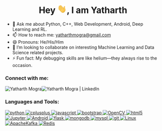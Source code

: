 <h1 align="center">Hey <img src="https://raw.githubusercontent.com/ABSphreak/ABSphreak/master/gifs/Hi.gif" width="30px">, I am Yatharth</h1>
<!-- <a href="https://yatharthmogra.github.io/me" target="_blank"> <img src="https://img.shields.io/website-down-green-red/http/shields.io.svg" alt="Yatharth Mogra" /> </a> -->

<!--
**yatharthMogra/yatharthMogra** is a ✨ _special_ ✨ repository because its `README.md` (this file) appears on your GitHub profile.
-->

- 💬 Ask me about Python, C++, Web Development, Android, Deep Learning and RL.
- 📫 How to reach me: yatharthmogra@gmail.com
- 😄 Pronouns: He/His/Him
- 👯 I’m looking to collaborate on interesting Machine Learning and Data Science related projects.
- ⚡ Fun fact: My debugging skills are like helium—they always rise to the occasion.

### Connect with me:

[<img align="left" alt="Yatharth Mogra" src="https://img.shields.io/badge/Github-181717?style=for-the-badge&logo=github&logoColor=white" />][website]
[<img align="left" alt="Yatharth Mogra | LinkedIn" src="https://img.shields.io/badge/LinkedIn-blue?style=for-the-badge&logo=linkedin&logoColor=white" />][linkedin]

<br>

### Languages and Tools:

<a href="https://www.python.org" target="_blank"> <img src="https://img.shields.io/badge/Python-3776AB?style=for-the-badge&logo=python&logoColor=white" alt="python" /> </a>
<a href="https://cplusplus.com" target="_blank"> <img src="https://img.shields.io/badge/C%2B%2B-00599C?style=for-the-badge&logo=c%2B%2B&logoColor=white" alt="cplusplus" /> </a>
<a href="https://developer.mozilla.org/en-US/docs/Web/JavaScript" target="_blank"> <img src="https://img.shields.io/badge/JavaScript-323330?style=for-the-badge&logo=javascript&logoColor=F7DF1E" alt="javascript" /> </a>
<a href="https://react.dev" target="_blank"> <img src="https://img.shields.io/badge/React-61dafb?style=for-the-badge&logo=react&logoColor=white" alt="bootstrap"/> </a>
<a href="https://opencv.org/" target="_blank"> <img src="https://img.shields.io/badge/OpenCV-27338e?style=for-the-badge&logo=OpenCV&logoColor=white" alt="OpenCV" /> </a>
<a href="https://pytorch.org" target="_blank"> <img src="https://img.shields.io/badge/PyTorch-ee4c2c?style=for-the-badge&logo=pytorch&logoColor=white" alt="html5" /> </a>
<a href="https://jupyter.org/" target="_blank"> <img src="https://img.shields.io/badge/Jupyter-F37626.svg?&style=for-the-badge&logo=Jupyter&logoColor=white" alt="Jupyter" /> </a>
<a href="https://developer.android.com" target="_blank"> <img src="https://img.shields.io/badge/Android-3ddc84?style=for-the-badge&logo=android&logoColor=white" alt="Android"/> </a>
<a href="https://www.npmjs.com" target="_blank"> <img src="https://img.shields.io/badge/Npm-cb3837?style=for-the-badge&logo=npm&logoColor=white" alt="flask" /> </a>
<a href="https://www.mongodb.com/" target="_blank"> <img src="https://img.shields.io/badge/MongoDB-4EA94B?style=for-the-badge&logo=mongodb&logoColor=white" alt="mongodb" /> </a>
<a href="https://www.postgresql.org" target="_blank"> <img src="https://img.shields.io/badge/Postgre_SQL-4169e1?style=for-the-badge&logo=postgresql&logoColor=white" alt="mysql" /> </a>
<a href="https://git-scm.com/" target="_blank"> <img src="https://img.shields.io/badge/Git-f05032?style=for-the-badge&logo=git&logoColor=white" height="30" alt="git" /> </a>
<a href="https://ubuntu.com" target="_blank"> <img src="https://img.shields.io/badge/Linux-fcc624?style=for-the-badge&logo=linux&logoColor=white" alt="Linux" /> </a>
<a href="https://kafka.apache.org" target="_blank"> <img src="https://img.shields.io/badge/Apache_Kafka-231f20?style=for-the-badge&logo=apachekafka&logoColor=white" alt="ApacheKafka" /> </a>
<a href="https://redis.io" target="_blank"> <img src="https://img.shields.io/badge/Redis-ff4438?style=for-the-badge&logo=redis&logoColor=white" alt="Redis" /> </a>

<br>
<!--
Links
-->

[website]: https://yathartmogra.github.io/me/
[linkedin]: https://www.linkedin.com/in/yatharth-mogra/
